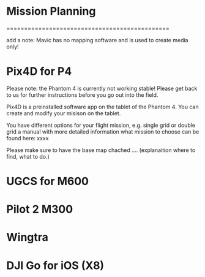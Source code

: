 # Mission Planning
==============================================

add a note: Mavic has no mapping software and is used to create media only!

# Pix4D for P4

Please note: the Phantom 4 is currently not working stable! Please get back to us for further instructions before you go out into the field.

Pix4D is a preinstalled software app on the tablet of the Phantom 4. You can create and modify your misison on the tablet. 

You have different options for your flight mission, e.g. single grid or double grid 
a manual with more detailed information what mission to choose can be found here: xxxx

Please make sure to have the base map chached ....
(explanaition where to find, what to do.)
 



# UGCS for M600

# Pilot 2 M300

# Wingtra

# DJI Go for iOS (X8)


